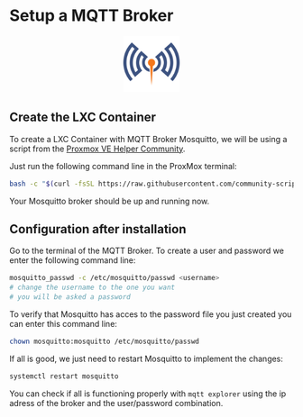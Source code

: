 # Setup a MQTT Broker

<div align="center">
<img width=100px src="../media/mosquitto-logo.png">
</div>

<!-- TODO: This must still be tested completly, and make the IP adress static -->

## Create the LXC Container

To create a LXC Container with MQTT Broker Mosquitto, we will be using a script from the  [Proxmox VE Helper Community](https://community-scripts.github.io/ProxmoxVE/).

Just run the following command line in the ProxMox terminal:

```bash
bash -c "$(curl -fsSL https://raw.githubusercontent.com/community-scripts/ProxmoxVE/main/ct/mqtt.sh)"
```

Your Mosquitto broker should be up and running now.

## Configuration after installation

Go to the terminal of the MQTT Broker. To create a user and password we enter the following command line:

```bash
mosquitto_passwd -c /etc/mosquitto/passwd <username>
# change the username to the one you want
# you will be asked a password
```

To verify that Mosquitto has acces to the password file you just created you can enter this command line:

```bash
chown mosquitto:mosquitto /etc/mosquitto/passwd
```

If all is good, we just need to restart Mosquitto to implement the changes:

```bash
systemctl restart mosquitto
```

You can check if all is functioning properly with `mqtt explorer` using the ip adress of the broker and the user/password combination.

